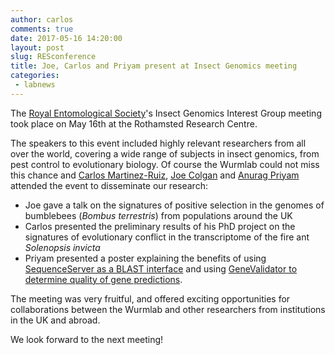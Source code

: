 ```yaml
---
author: carlos
comments: true
date: 2017-05-16 14:20:00
layout: post
slug: RESconference
title: Joe, Carlos and Priyam present at Insect Genomics meeting
categories:
 - labnews
---
```


The [Royal Entomological Society](http://www.royensoc.co.uk/)'s Insect Genomics Interest Group meeting took place on May 16th at the Rothamsted Research Centre.

The speakers to this event included highly relevant researchers from all over the world, covering a wide range of subjects in insect genomics, from pest control to evolutionary biology. Of course the Wurmlab could not miss this chance and [Carlos Martinez-Ruiz](/team/cmartinezruiz/index.html), [Joe Colgan](/team/jcolgan/index.html) and [Anurag Priyam](/team/priyam/index.html) attended the event to disseminate our research:

* Joe gave a talk on the signatures of positive selection in the genomes of bumblebees (*Bombus terrestris*) from populations around the UK
* Carlos presented the preliminary results of his PhD project on the signatures of evolutionary conflict in the transcriptome of the fire ant *Solenopsis invicta*
* Priyam presented a poster explaining the benefits of using [SequenceServer as a BLAST interface](http://www.sequenceserver.com) and using [GeneValidator to determine quality of gene predictions](https://academic.oup.com/bioinformatics/article-lookup/doi/10.1093/bioinformatics/btw015).

The meeting was very fruitful, and offered exciting opportunities for collaborations between the Wurmlab and other researchers from institutions in the UK and abroad.

We look forward to the next meeting!
